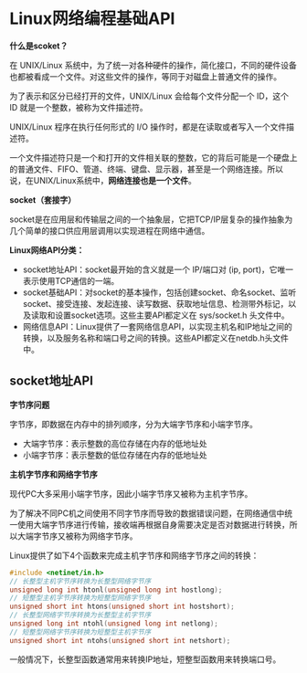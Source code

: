 # Linux网络编程基础API

**什么是scoket？**

在 UNIX/Linux 系统中，为了统一对各种硬件的操作，简化接口，不同的硬件设备也都被看成一个文件。对这些文件的操作，等同于对磁盘上普通文件的操作。

为了表示和区分已经打开的文件，UNIX/Linux 会给每个文件分配一个 ID，这个 ID 就是一个整数，被称为文件描述符。

UNIX/Linux 程序在执行任何形式的 I/O 操作时，都是在读取或者写入一个文件描述符。

一个文件描述符只是一个和打开的文件相关联的整数，它的背后可能是一个硬盘上的普通文件、FIFO、管道、终端、键盘、显示器，甚至是一个网络连接。所以说，在UNIX/Linux系统中，**网络连接也是一个文件**。

**socket（套接字）**

socket是在应用层和传输层之间的一个抽象层，它把TCP/IP层复杂的操作抽象为几个简单的接口供应用层调用以实现进程在网络中通信。



**Linux网络API分类：**

- socket地址API：socket最开始的含义就是一个 IP/端口对 (ip, port)，它唯一表示使用TCP通信的一端。
- socket基础API：对socket的基本操作，包括创建socket、命名socket、监听socket、接受连接、发起连接、读写数据、获取地址信息、检测带外标记，以及读取和设置socket选项。这些主要API都定义在 sys/socket.h 头文件中。
- 网络信息API：Linux提供了一套网络信息API，以实现主机名和IP地址之间的转换，以及服务名称和端口号之间的转换。这些API都定义在netdb.h头文件中。



## socket地址API

**字节序问题**

字节序，即数据在内存中的排列顺序，分为大端字节序和小端字节序。

- 大端字节序：表示整数的高位存储在内存的低地址处
- 小端字节序：表示整数的低位存储在内存的低地址处



**主机字节序和网络字节序**

现代PC大多采用小端字节序，因此小端字节序又被称为主机字节序。

为了解决不同PC机之间使用不同字节序而导致的数据错误问题，在网络通信中统一使用大端字节序进行传输，接收端再根据自身需要决定是否对数据进行转换，所以大端字节序又被称为网络字节序。



Linux提供了如下4个函数来完成主机字节序和网络字节序之间的转换：

```c++
#include <netinet/in.h>
// 长整型主机字节序转换为长整型网络字节序
unsigned long int htonl(unsigned long int hostlong);
// 短整型主机字节序转换为短整型网络字节序
unsigned short int htons(unsigned short int hostshort);
// 长整型网络字节序转换为长整型主机字节序
unsigned long int ntohl(unsigned long int netlong);
// 短整型网络字节序转换为短整型主机字节序
unsigned short int ntohs(unsigned short int netshort);
```

一般情况下，长整型函数通常用来转换IP地址，短整型函数用来转换端口号。



























































